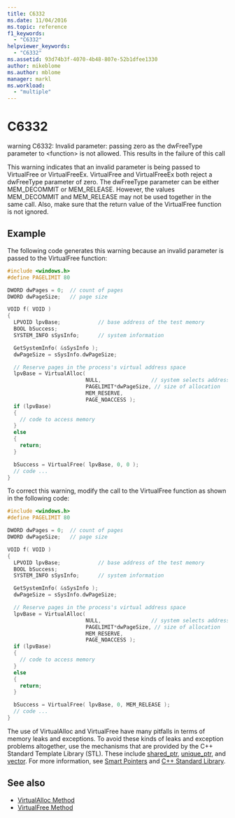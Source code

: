 ```yaml
---
title: C6332
ms.date: 11/04/2016
ms.topic: reference
f1_keywords:
  - "C6332"
helpviewer_keywords:
  - "C6332"
ms.assetid: 93d74b3f-4070-4b48-807e-52b1dfee1330
author: mikeblome
ms.author: mblome
manager: markl
ms.workload:
  - "multiple"
---
```

# C6332
warning C6332: Invalid parameter: passing zero as the dwFreeType parameter to \<function> is not allowed. This results in the failure of this call

 This warning indicates that an invalid parameter is being passed to VirtualFree or VirtualFreeEx. VirtualFree and VirtualFreeEx both reject a dwFreeType parameter of zero. The dwFreeType parameter can be either MEM_DECOMMIT or MEM_RELEASE. However, the values MEM_DECOMMIT and MEM_RELEASE may not be used together in the same call. Also, make sure that the return value of the VirtualFree function is not ignored.

## Example
 The following code generates this warning because an invalid parameter is passed to the VirtualFree function:

```cpp
#include <windows.h>
#define PAGELIMIT 80

DWORD dwPages = 0;  // count of pages
DWORD dwPageSize;   // page size

VOID f( VOID )
{
  LPVOID lpvBase;            // base address of the test memory
  BOOL bSuccess;
  SYSTEM_INFO sSysInfo;      // system information

  GetSystemInfo( &sSysInfo );
  dwPageSize = sSysInfo.dwPageSize;

  // Reserve pages in the process's virtual address space
  lpvBase = VirtualAlloc(
                         NULL,                // system selects address
                         PAGELIMIT*dwPageSize, // size of allocation
                         MEM_RESERVE,
                         PAGE_NOACCESS );
  if (lpvBase)
  {
    // code to access memory
  }
  else
  {
    return;
  }

  bSuccess = VirtualFree( lpvBase, 0, 0 );
  // code ...
}
```

 To correct this warning, modify the call to the VirtualFree function as shown in the following code:

```cpp
#include <windows.h>
#define PAGELIMIT 80

DWORD dwPages = 0;  // count of pages
DWORD dwPageSize;   // page size

VOID f( VOID )
{
  LPVOID lpvBase;            // base address of the test memory
  BOOL bSuccess;
  SYSTEM_INFO sSysInfo;      // system information

  GetSystemInfo( &sSysInfo );
  dwPageSize = sSysInfo.dwPageSize;

  // Reserve pages in the process's virtual address space
  lpvBase = VirtualAlloc(
                         NULL,                // system selects address
                         PAGELIMIT*dwPageSize, // size of allocation
                         MEM_RESERVE,
                         PAGE_NOACCESS );
  if (lpvBase)
  {
    // code to access memory
  }
  else
  {
    return;
  }

  bSuccess = VirtualFree( lpvBase, 0, MEM_RELEASE );
  // code ...
}
```

 The use of VirtualAlloc and VirtualFree have many pitfalls in terms of memory leaks and exceptions. To avoid these kinds of leaks and exception problems altogether, use the mechanisms that are provided by the C++ Standard Template Library (STL). These include [shared_ptr](/cpp/standard-library/shared-ptr-class), [unique_ptr](/cpp/standard-library/unique-ptr-class), and [vector](/cpp/standard-library/vector). For more information, see [Smart Pointers](/cpp/cpp/smart-pointers-modern-cpp) and [C++ Standard Library](/cpp/standard-library/cpp-standard-library-reference).

## See also

- [VirtualAlloc Method](/dotnet/framework/unmanaged-api/hosting/ihostmemorymanager-virtualalloc-method)
- [VirtualFree Method](/dotnet/framework/unmanaged-api/hosting/ihostmemorymanager-virtualfree-method)
